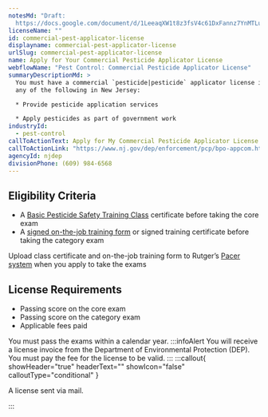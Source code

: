 ```yaml
---
notesMd: "Draft:
  https://docs.google.com/document/d/1LeeaqXW1t8z3fsV4c61DxFannz7YnMTLuG17XGLKYLE/edit?tab=t.0#heading=h.au84q0gvta3m"
licenseName: ""
id: commercial-pest-applicator-license
displayname: commercial-pest-applicator-license
urlSlug: commercial-pest-applicator-license
name: Apply for Your Commercial Pesticide Applicator License
webflowName: "Pest Control: Commercial Pesticide Applicator License"
summaryDescriptionMd: >
  You must have a commercial `pesticide|pesticide` applicator license if you do
  any of the following in New Jersey:

  * Provide pesticide application services

  * Apply pesticides as part of government work
industryId:
  - pest-control
callToActionText: Apply for My Commercial Pesticide Applicator License
callToActionLink: "https://www.nj.gov/dep/enforcement/pcp/bpo-appcom.htm "
agencyId: njdep
divisionPhone: (609) 984-6568
---
```


## Eligibility Criteria

- A [Basic Pesticide Safety Training Class](https://www.nj.gov/dep/enforcement/pcp/bpo-courses.htm) certificate before taking the core exam
- A [signed on-the-job training form](https://www.nj.gov/dep/enforcement/pcp/bpo/certification/Training_Verification_Form_VPE-002.pdf) or signed training certificate before taking the category exam

Upload class certificate and on-the-job training form to Rutger’s [Pacer system](http://pacer.rutgers.edu) when you apply to take the exams

## License Requirements

- Passing score on the core exam
- Passing score on the category exam
- Applicable fees paid

You must pass the exams within a calendar year.
:::infoAlert
You will receive a license invoice from the Department of Environmental Protection (DEP). You must pay the fee for the license to be valid.
:::
:::callout{ showHeader="true" headerText="" showIcon="false" calloutType="conditional" }

A license sent via mail.

:::
